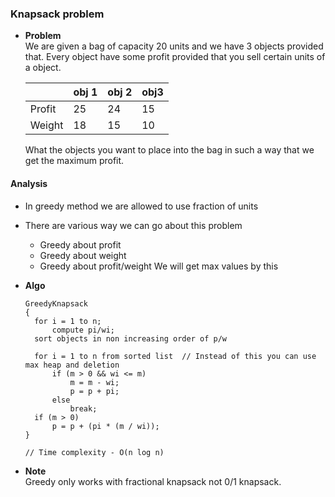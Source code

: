 ### Knapsack problem

- **Problem**  
  We are given a bag of capacity 20 units and we have 3 objects provided that. Every object have some profit
  provided that you sell certain units of a object.

  |        | obj 1  | obj 2   |  obj3  |
  | ------ | ------ | ------- | ------ |
  | Profit |   25   |   24    |   15   |
  | Weight |   18   |   15    |   10   |
  
  What the objects you want to place into the bag in such a way that we get the maximum profit.

#### Analysis
- In greedy method we are allowed to use fraction of units
- There are various way we can go about this problem
  - Greedy about profit
  - Greedy about weight
  - Greedy about profit/weight
    We will get max values by this

- **Algo**  
  ```
  GreedyKnapsack
  {
    for i = 1 to n;
        compute pi/wi;
    sort objects in non increasing order of p/w

    for i = 1 to n from sorted list  // Instead of this you can use max heap and deletion
        if (m > 0 && wi <= m)
            m = m - wi;
            p = p + pi;
        else
            break;
    if (m > 0)
        p = p + (pi * (m / wi));  
  }
  
  // Time complexity - O(n log n)
  ```

- **Note**  
  Greedy only works with fractional knapsack not 0/1 knapsack.

